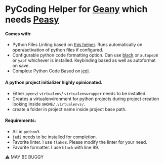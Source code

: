 # PyCoding Helper for [Geany](https://geany.org) which needs [Peasy](https://github.com/kugel-/peasy)


#### Comes with:

 * Python Files Linting based on [this helper](https://wiki.geany.org/howtos/check_python_code). Runs automatically on open/activation of python files if configured.
 * Configurable python code formatting option. Can use [black](https://black.readthedocs.io/en/stable/) or `autopep8` or `yapf` whichever is installed. Keybinding based as well as autoformat on save.
 * Complete Python Code Based on [jedi](https://jedi.readthedocs.io/en/latest/).
 
 #### A python project initializer highly opinionated.
 * Either `pyenv`/ `virtualenv`/ `virtualenvwrapper` needs to be installed.
 * Creates a virtualenvironment for python projects during project creation looking inside `$HOME/.virtualenvs/`.
 * create a folder in project name inside project base path.
      
 
#### Requirements:
 * All in `python3`. 
 * `jedi` needs to be installed for completion.
 * Favorite linter. I use `flake8`. Please modify the linter for your need.
 * Favorite formatter. I use `black` with line 99.

:warning: MAY BE BUGGY
